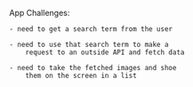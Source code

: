App Challenges:

    - need to get a search term from the user

    - need to use that search term to make a
        request to an outside API and fetch data

    - need to take the fetched images and shoe
        them on the screen in a list
